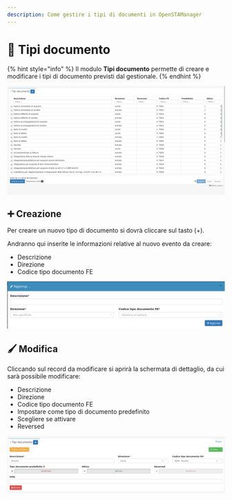 ```yaml
---
description: Come gestire i tipi di documenti in OpenSTAManager
---
```


# 📜 Tipi documento

{% hint style="info" %}
Il modulo **Tipi documento** permette di creare e modificare  i tipi di documento previsti dal gestionale.
{% endhint %}



![](<../../../../.gitbook/assets/image (504).png>)

## ➕ Creazione

Per creare un nuovo tipo di documento si dovrà cliccare sul tasto (+).

Andranno qui inserite le informazioni relative al nuovo evento da creare:

* Descrizione
* Direzione
* Codice tipo documento FE

![](<../../../../.gitbook/assets/image (329).png>)

## 🖌️ Modifica

Cliccando sul record da modificare si aprirà la schermata di dettaglio, da cui sarà possibile modificare:

* Descrizione
* Direzione
* Codice tipo documento FE
* Impostare come tipo di documento predefinito
* Scegliere se attivare
* Reversed

![](<../../../../.gitbook/assets/image (315).png>)
